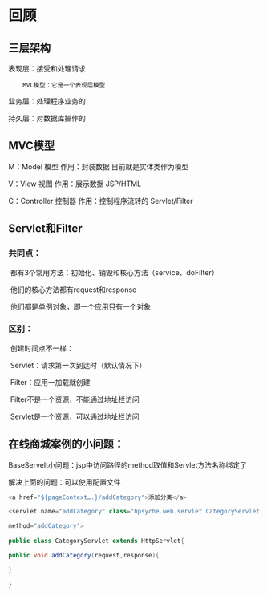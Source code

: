 # 回顾



## 三层架构

表现层：接受和处理请求

 		MVC模型：它是一个表现层模型

业务层：处理程序业务的

持久层：对数据库操作的



## MVC模型

M：Model 模型  作用：封装数据  目前就是实体类作为模型

V：View 视图  作用：展示数据  JSP/HTML

C：Controller 控制器  作用：控制程序流转的  Servlet/Filter  



## Servlet和Filter

### 共同点：

​	都有3个常用方法：初始化、销毁和核心方法（service、doFilter）

​	他们的核心方法都有request和response

​	他们都是单例对象，即一个应用只有一个对象

### 区别：

​	创建时间点不一样：

​	Servlet：请求第一次到达时（默认情况下）

​	Filter：应用一加载就创建

​	Filter不是一个资源，不能通过地址栏访问

​	Servlet是一个资源，可以通过地址栏访问



## 在线商城案例的小问题：

BaseServelt小问题：jsp中访问路径的method取值和Servlet方法名称绑定了

 

解决上面的问题：可以使用配置文件

```java
<a href="${pageContext….}/addCategory">添加分类</a>

<servlet name="addCategory" class="hpsyche.web.servlet.CategoryServlet 

method="addCategory">
 
public class CategoryServlet extends HttpServlet{

public void addCategory(request,response){

}

}
```

